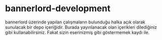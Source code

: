 # bannerlord-development
bannerlord üzerinde yapılan çalışmaların bulunduğu halka açık olarak sunulacak bir depo içeriğidir. Burada yayınlanacak olan içerikleri dilediğiniz gibi kullanabilirsiniz. Fakat sizin eserinizmiş gibi göstermemek kaydı ile.
